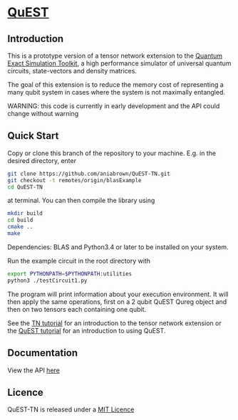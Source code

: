 # [QuEST](https://quest.qtechtheory.org)

## Introduction

This is a prototype version of a tensor network extension to the [Quantum Exact Simulation Toolkit](https://github.com/QuEST-Kit/QuEST), a high performance simulator of universal quantum circuits, state-vectors and density matrices.  

The goal of this extension is to reduce the memory cost of representing a many qubit system in cases where the system is not maximally entangled.  

WARNING: this code is currently in early development and the API could change without warning

## Quick Start

Copy or clone this branch of the repository to your machine. E.g. in the desired directory, enter
```bash
git clone https://github.com/aniabrown/QuEST-TN.git
git checkout -t remotes/origin/blasExample
cd QuEST-TN
```
at terminal. You can then compile the library using
```bash
mkdir build
cd build
cmake ..
make
```

Dependencies: BLAS and Python3.4 or later to be installed on your system. 

Run the example circuit in the root directory with
```bash
export PYTHONPATH=$PYTHONPATH:utilities
python3 ./testCircuit1.py
```

The program will print information about your execution environment. It will then apply the same operations, first on a 2 qubit QuEST Qureg object and then on two tensors each containing one qubit. 

See the [TN tutorial](examples/timeSliceTNCircuits/README.md) for an introduction to the tensor network extension or the [QuEST tutorial](examples/README.md) for an introduction to using QuEST.

## Documentation

View the API [here](https://aniabrown.github.io/QuEST-TN/QuEST__tn_8h.html)

## Licence

QuEST-TN is released under a [MIT Licence](https://github.com/aniabrown/QuEST-TN/blob/master/LICENCE.txt)


